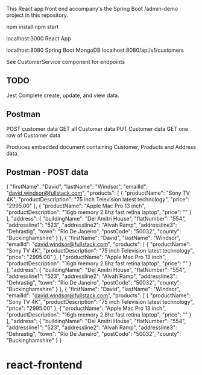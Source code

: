 This React app front end accompany's the Spring Boot /admin-demo project in this repository.


npm install
npm start

localhost:3000 React App

localhost:8080 Spring Boot MongoDB
localhost:8080/api/v1/customers

See CustomerService component for endpoints

TODO
----
Jest
Complete create, update, and view data.


Postman
-------
POST customer data 
GET all Customer data
PUT Customer data
GET one row of Customer data

Produces embedded document containing Customer, Products and Address data.

Postman - POST data
-------------------
{
    "firstName": "David",
    "lastName": "Windsor",
    "emailId": "david.windsor@fullstack.com",
    "products": [
        {
            "productName": "Sony TV 4K",
            "productDescription": "75 inch Television latest technology",
            "price": "2995.00"
        },
        {
            "productName": "Apple Mac Pro 13 inch",
            "productDescription": "16gb memory 2.8hz fast retina laptop",
            "price": ""
        }
    ],
    "address": {
        "buildingName": "Del Amitri House",
        "flatNumber": "554",
        "addressline1": "523",
        "addressline2": "Alvah Ramp",
        "addressline3": "Dehrastig",
        "town": "Rio De Janeiro",
        "postCode": "50032",
        "county": "Buckinghamshire"
    }
},
{
    "firstName": "David",
    "lastName": "Windsor",
    "emailId": "david.windsor@fullstack.com",
    "products": [
        {
            "productName": "Sony TV 4K",
            "productDescription": "75 inch Television latest technology",
            "price": "2995.00"
        },
        {
            "productName": "Apple Mac Pro 13 inch",
            "productDescription": "16gb memory 2.8hz fast retina laptop",
            "price": ""
        }
    ],
    "address": {
        "buildingName": "Del Amitri House",
        "flatNumber": "554",
        "addressline1": "523",
        "addressline2": "Alvah Ramp",
        "addressline3": "Dehrastig",
        "town": "Rio De Janeiro",
        "postCode": "50032",
        "county": "Buckinghamshire"
    }
},
{
    "firstName": "David",
    "lastName": "Windsor",
    "emailId": "david.windsor@fullstack.com",
    "products": [
        {
            "productName": "Sony TV 4K",
            "productDescription": "75 inch Television latest technology",
            "price": "2995.00"
        },
        {
            "productName": "Apple Mac Pro 13 inch",
            "productDescription": "16gb memory 2.8hz fast retina laptop",
            "price": ""
        }
    ],
    "address": {
        "buildingName": "Del Amitri House",
        "flatNumber": "554",
        "addressline1": "523",
        "addressline2": "Alvah Ramp",
        "addressline3": "Dehrastig",
        "town": "Rio De Janeiro",
        "postCode": "50032",
        "county": "Buckinghamshire"
    }
}

# react-frontend
